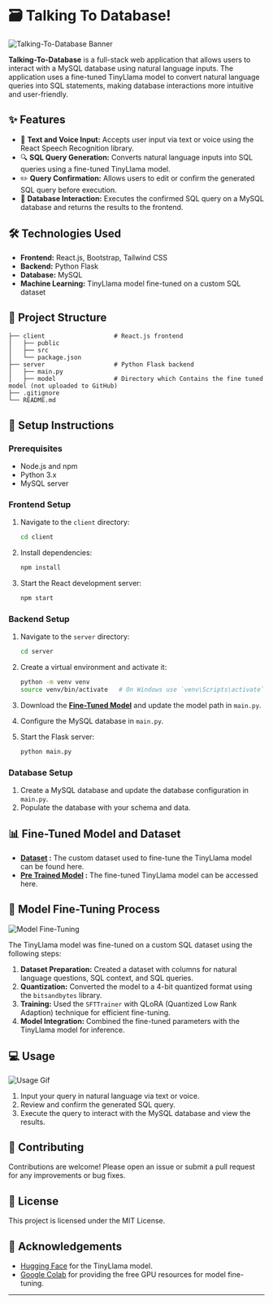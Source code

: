 
# 🗃️ Talking To Database!

![Talking-To-Database Banner](https://via.placeholder.com/800x200.png?text=Talking-To-Database)

**Talking-To-Database** is a full-stack web application that allows users to interact with a MySQL database using natural language inputs. The application uses a fine-tuned TinyLlama model to convert natural language queries into SQL statements, making database interactions more intuitive and user-friendly.

## ✨ Features

- 🎤 **Text and Voice Input:** Accepts user input via text or voice using the React Speech Recognition library.
- 🔍 **SQL Query Generation:** Converts natural language inputs into SQL queries using a fine-tuned TinyLlama model.
- ✏️ **Query Confirmation:** Allows users to edit or confirm the generated SQL query before execution.
- 💾 **Database Interaction:** Executes the confirmed SQL query on a MySQL database and returns the results to the frontend.

## 🛠️ Technologies Used

- **Frontend:** React.js, Bootstrap, Tailwind CSS
- **Backend:** Python Flask
- **Database:** MySQL
- **Machine Learning:** TinyLlama model fine-tuned on a custom SQL dataset

## 📁 Project Structure

```
├── client                   # React.js frontend
│   ├── public
│   ├── src
│   └── package.json
├── server                   # Python Flask backend
│   ├── main.py
│   ├── model                # Directory which Contains the fine tuned model (not uploaded to GitHub)
├── .gitignore
└── README.md
```

## 🚀 Setup Instructions

### Prerequisites

- Node.js and npm
- Python 3.x
- MySQL server

### Frontend Setup

1. Navigate to the `client` directory:
   ```sh
   cd client
   ```

2. Install dependencies:
   ```sh
   npm install
   ```

3. Start the React development server:
   ```sh
   npm start
   ```

### Backend Setup

1. Navigate to the `server` directory:
   ```sh
   cd server
   ```

2. Create a virtual environment and activate it:
   ```sh
   python -m venv venv
   source venv/bin/activate   # On Windows use `venv\Scripts\activate`
   ```
3. Download the **[Fine-Tuned Model](https://drive.google.com/drive/u/1/folders/1CHI1xFjE35ePHWB_0dp_Ak1rrS9D1kvo)** and update the model path in  `main.py`.

4. Configure the MySQL database in `main.py`.

5. Start the Flask server:
   ```sh
   python main.py
   ```

### Database Setup

1. Create a MySQL database and update the database configuration in `main.py`.
2. Populate the database with your schema and data.

## 📊 Fine-Tuned Model and Dataset

- **[Dataset](https://huggingface.co/datasets/shreeyashm/SQL-Queries-Dataset) :** The custom dataset used to fine-tune the TinyLlama model can be found here.
- **[Pre Trained Model](https://huggingface.co/TheBloke/TinyLlama-1.1B-Chat-v1.0-GGUF) :** The fine-tuned TinyLlama model can be accessed here.

## 🧠 Model Fine-Tuning Process

![Model Fine-Tuning](https://via.placeholder.com/800x400.png?text=Model+Fine-Tuning+Process)

The TinyLlama model was fine-tuned on a custom SQL dataset using the following steps:

1. **Dataset Preparation:** Created a dataset with columns for natural language questions, SQL context, and SQL queries.
2. **Quantization:** Converted the model to a 4-bit quantized format using the `bitsandbytes` library.
3. **Training:** Used the `SFTTrainer` with QLoRA (Quantized Low Rank Adaption) technique for efficient fine-tuning.
4. **Model Integration:** Combined the fine-tuned parameters with the TinyLlama model for inference.

## 💻 Usage

![Usage Gif](https://via.placeholder.com/800x400.gif?text=Usage+Demo)

1. Input your query in natural language via text or voice.
2. Review and confirm the generated SQL query.
3. Execute the query to interact with the MySQL database and view the results.

## 🤝 Contributing

Contributions are welcome! Please open an issue or submit a pull request for any improvements or bug fixes.

## 📜 License

This project is licensed under the MIT License.

## 🙏 Acknowledgements

- [Hugging Face](https://huggingface.co) for the TinyLlama model.
- [Google Colab](https://colab.research.google.com) for providing the free GPU resources for model fine-tuning.

---
